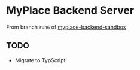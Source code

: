 # MyPlace Backend Server

From branch `run6` of [myplace-backend-sandbox](https://github.com/toypiano/myplace-backend-sandbox)

## TODO

- Migrate to TypScript
